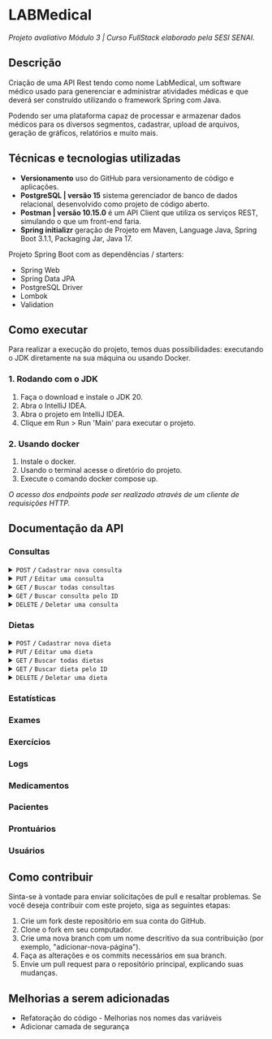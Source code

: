 # LABMedical

*Projeto avaliativo Módulo 3 | Curso FullStack elaborado pela SESI SENAI.*

## Descrição

Criação de uma API Rest tendo como nome LabMedical, um software médico usado para generenciar e administrar atividades médicas e que deverá ser construído utilizando o framework Spring com Java.

Podendo ser uma plataforma capaz de processar e armazenar dados médicos para os diversos segmentos, cadastrar, upload de arquivos, geração de gráficos, relatórios e muito mais.

## Técnicas e tecnologias utilizadas

- **Versionamento** uso do GitHub para versionamento de código e aplicações.
- **PostgreSQL | versão 15** sistema gerenciador de banco de dados relacional, desenvolvido como projeto de código aberto.
- **Postman | versão 10.15.0** é um API Client que utiliza os serviços REST, simulando o que um front-end faria.
- **Spring initializr** geração de Projeto em Maven, Language Java, Spring Boot 3.1.1, Packaging Jar, Java 17.

Projeto Spring Boot com as dependências / starters:

- Spring Web
- Spring Data JPA
- PostgreSQL Driver
- Lombok
- Validation

## Como executar

Para realizar a execução do projeto, temos duas possibilidades: executando o JDK diretamente na sua máquina ou usando Docker.

### 1. Rodando com o JDK

1. Faça o download e instale o JDK 20.
2. Abra o IntelliJ IDEA.
3. Abra o projeto em IntelliJ IDEA.
4. Clique em Run > Run 'Main' para executar o projeto.

### 2. Usando docker

1. Instale o docker.
2. Usando o terminal acesse o diretório do projeto.
3. Execute o comando docker compose up.

*O acesso dos endpoints pode ser realizado através de um cliente de requisições HTTP.*

## Documentação da API

### Consultas

<details>
 <summary><code>POST</code> <code><b>/</b></code> <code>Cadastrar nova consulta</code></summary>

##### Header Parameters

> | nome      |  obrigatório     | data type               | descrição                                                      |
> |-----------|------------------|-------------------------|----------------------------------------------------------------|
> | userId    |  sim             | Integer                 | ID do usuário que está realizando a requisição.                |

##### Request Body

> | campo                   | obrigatório | tipo       | descrição                                                      |
> |-------------------------|-------------|------------|----------------------------------------------------------------|
> | reasonForConsultation   | sim         | String     | Motivo da consulta. Mínimo de 8 caracteres.                    |
> | patientId               | sim         | Integer    | ID do paciente que está sendo consultado                       |
> | consultationDate        | sim         | String     | Data da consulta no seguinte formato: dd/MM/yyy                |
> | consultationTime        | sim         | String     | Hora da consulta no seguinte formato: HH:mm:ss                 |
> | problemDescription      | sim         | String     | Descrição do problema. Mínimo e máximo de 16 e 1024 caracteres.|
> | medicaments             | não         | Object[]   | Lista de medicamentos receitados, pode ser somente um objeto com o ID do medicamento.  |
> | dosageAndRecautions     | sim         | String     | Informações relacionadas as medicações. Mínimo e máximo de 16 e 256 caracteres.       |
> 
##### Response Body

> | campo                  | tipo           | response                                                            |
> |------------------------|----------------|---------------------------------------------------------------------|
> | id                     | Integer        | O ID da consulta cadastrada.                                        |
> | reasonForConsultation  | String         | Motivo da consulta.                                                 |
> | consultationDate       | String         | Data da consulta                                                    |
> | consultationTime       | String         | Hora da consulta                                                    |
> | problemDescription     | String         | Descrição do problema                                               |
> | medicaments            | Object[]       | Lista de medicamentos receitados                                    |
> | dosageAndRecautions    | String         | Informações relacionadas as medicações                              |
> | status                 | Boolean        | Valor informando se a consulta está ativa.                          |

##### Response Code

> | código http   | descrição                                                           |
> |---------------|---------------------------------------------------------------------|
> | `201`         | Consulta cadastrada com sucesso, retornando no body a consulta      |
> | `400`         | Retorna uma mensagem informando quais campos estão inválidos        |
> | `500`         |   |

##### Example cURL

> ```javascript
>  curl -X POST 'http://localhost:8080/api/consultas' -H 'userId: 1'
> ```

</details>

<details>
 <summary><code>PUT</code> <code><b>/</b></code> <code>Editar uma consulta</code></summary>

##### Header Parameters

> | nome      |  obrigatório     | data type               | descrição                                                      |
> |-----------|------------------|-------------------------|----------------------------------------------------------------|
> | userId    |  sim             | Integer                 | ID do usuário que está realizando a requisição.                |
> 
##### Path Parameters

> | nome      |  obrigatório     | data type               | descrição                                                      |
> |-----------|------------------|-------------------------|----------------------------------------------------------------|
> | queryId   |  sim             | Integer                 | ID da consulta que está sendo editada.                |

##### Request Body

> | campo                   | obrigatório | tipo       | descrição                                                      |
> |-------------------------|-------------|------------|----------------------------------------------------------------|
> | reasonForConsultation   | sim         | String     | Motivo da consulta. Mínimo de 8 caracteres.                    |
> | consultationDate        | sim         | String     | Data da consulta no seguinte formato: dd/MM/yyy                |
> | consultationTime        | sim         | String     | Hora da consulta no seguinte formato: HH:mm:ss                 |
> | problemDescription      | sim         | String     | Descrição do problema. Mínimo e máximo de 16 e 1024 caracteres.|
> | medicaments             | não         | Object[]   | Lista de medicamentos receitados, pode ser somente um objeto com o ID do medicamento.  |
> | dosageAndRecautions     | sim         | String     | Informações relacionadas as medicações. Mínimo e máximo de 16 e 256 caracteres.       |
> | status                  | sim         | Boolean    | Valor informando se a consulta está ativa.       |
> 
##### Response Body

> | campo                  | tipo           | response                                                            |
> |------------------------|----------------|---------------------------------------------------------------------|
> | id                     | Integer        | O ID da consulta cadastrada.                                        |
> | reasonForConsultation  | String         | Motivo da consulta.                                                 |
> | consultationDate       | String         | Data da consulta                                                    |
> | consultationTime       | String         | Hora da consulta                                                    |
> | problemDescription     | String         | Descrição do problema                                               |
> | medicaments            | Object[]       | Lista de medicamentos receitados                                    |
> | dosageAndRecautions    | String         | Informações relacionadas as medicações                              |
> | status                 | Boolean        | Valor informando se a consulta está ativa.                          |

##### Response Code

> | código http   | descrição                                                           |
> |---------------|---------------------------------------------------------------------|
> | `200`         | Consulta editada com sucesso, retornando no body a consulta      |
> | `400`         | Retorna uma mensagem informando quais campos estão inválidos        |
> | `404`         | Retorna uma mensagem informando que a consulta não foi encontrada   |
> | `500`         |    |

##### Example cURL

> ```javascript
>  curl -X PUT 'http://localhost:8080/api/consultas/1' -H 'userId: 1'
> ```

</details>

<details>
 <summary><code>GET</code> <code><b>/</b></code> <code>Buscar todas consultas</code></summary>

##### Query Parameters

> | nome      |  obrigatório     | data type               | descrição                                                      |
> |-----------|------------------|-------------------------|----------------------------------------------------------------|
> | nome      |  não             | String                  | Nome do paciente que será usado para filtrar as consultas.     |

##### Response Body

> | campo                  | tipo           | response                                                            |
> |------------------------|----------------|---------------------------------------------------------------------|
> |                        | Object[]       | Lista de consultas cadastradas                                      |
> 
##### Response Code

> | código http   | descrição                                                           |
> |---------------|---------------------------------------------------------------------|
> | `200`         | Retorna todas consultas, caso tenha sido passado o paramêtro na URI retorna todas consultas que possuam o paciente com o paramêtro.      |
> | `400`         | Retorna uma mensagem informando quais campos estão inválidos        |
> | `500`         |     |

##### Example cURL

> ```javascript
>  curl -X GET 'http://localhost:8080/api/consultas?nome=joao'
> ```

</details>

<details>
 <summary><code>GET</code> <code><b>/</b></code> <code>Buscar consulta pelo ID</code></summary>

##### Path Parameters

> | nome      |  obrigatório     | data type               | descrição                                                      |
> |-----------|------------------|-------------------------|----------------------------------------------------------------|
> | queryId   |  sim             | Integer                 | ID da consulta que está sendo consultada.                |

##### Response Body

> | campo                  | tipo           | response                                                            |
> |------------------------|----------------|---------------------------------------------------------------------|
> |                        | Object         | Consulta cadastrada com o ID passado.                               |
> 

##### Response Code

> | código http   | descrição                                                           |
> |---------------|---------------------------------------------------------------------|
> | `200`         | Consulta cadastrada com sucesso, retornando no body a consulta      |
> | `400`         | Retorna uma mensagem informando quais campos estão inválidos        |
> | `404`         | Retorna uma mensagem informando que a consulta não foi encontrada   |
> | `500`         |    |

##### Example cURL

> ```javascript
>  curl -X GET 'http://localhost:8080/api/consultas/1'
> ```

</details>

<details>
 <summary><code>DELETE</code> <code><b>/</b></code> <code>Deletar uma consulta</code></summary>

##### Path Parameters

> | nome      |  obrigatório     | data type               | descrição                                                      |
> |-----------|------------------|-------------------------|----------------------------------------------------------------|
> | queryId   |  sim             | Integer                 | ID da consulta que está sendo deletada.                |

##### Header Parameters

> | nome      |  obrigatório     | data type               | descrição                                                      |
> |-----------|------------------|-------------------------|----------------------------------------------------------------|
> | userId    |  sim             | Integer                 | ID do usuário que está realizando a requisição.                |
> | patientId |  sim             | Integer                 | ID do paciente relacionado a consulta.                         |

##### Response Code

> | código http   | descrição                                                           |
> |---------------|---------------------------------------------------------------------|
> | `202`         | Consulta deletada com sucesso      |
> | `400`         | Retorna uma mensagem informando quais campos estão inválidos        |
> | `404`         | Retorna uma mensagem informando que a consulta não foi encontrada   |
> | `500`         |    |

##### Example cURL

> ```javascript
>  curl -X DELETE 'http://localhost:8080/api/consultas/1' -H 'userId: 1'
> ```

</details>

### Dietas

<details>
 <summary><code>POST</code> <code><b>/</b></code> <code>Cadastrar nova dieta</code></summary>

##### Header Parameters

> | nome      |  obrigatório     | data type               | descrição                                                      |
> |-----------|------------------|-------------------------|----------------------------------------------------------------|
> | userId    |  sim             | Integer                 | ID do usuário que está realizando a requisição.                |

##### Request Body

> | campo                   | obrigatório | tipo       | descrição                                                      |
> |-------------------------|-------------|------------|----------------------------------------------------------------|
> | dietName                | sim         | String     | Nome da dieta. Mínimo e máximo de 5 e 100 caracteres.        |
> | patientId               | sim         | Integer    | ID do paciente que está executando a dieta            |
> | dietDate                | sim         | String     | Data da dieta no seguinte formato: dd/MM/yyy                |
> | dietTime                | sim         | String     | Hora da dieta no seguinte formato: HH:mm:ss                 |
> | type                    | sim         | String     | Tipo da dieta que está sendo executada, opções válidas: LOW_CARB, DASH, PALEOLITHIC, KETOGENIC, DUKAN, MEDITERRANEAN e OTHER.|
> | description             | não         | String     | Descrição da dieta que está sendo executada.  |
> 
##### Response Body

> | campo                  | tipo           | response                                                            |
> |------------------------|----------------|---------------------------------------------------------------------|
> | id                     | Integer        | O ID da dieta cadastrada.                                        |
> | dietName               | String         | Nome da dieta.                                                 |
> | dietDate               | String         | Data da dieta                                                    |
> | dietTime               | String         | Hora da dieta                                                    |
> | type                   | String         | Tipo da dieta que está sendo executada                                               |
> | description            | String         | Descrição da dieta que está sendo executada                                    |
> | status                 | Boolean        | Valor informando se a dieta está ativa.                          |

##### Response Code

> | código http   | descrição                                                           |
> |---------------|---------------------------------------------------------------------|
> | `201`         | dieta cadastrada com sucesso, retornando no body a dieta      |
> | `400`         | Retorna uma mensagem informando quais campos estão inválidos        |
> | `500`         |   |

##### Example cURL

> ```javascript
>  curl -X POST 'http://localhost:8080/api/dietas' -H 'userId: 1'
> ```

</details>

<details>
 <summary><code>PUT</code> <code><b>/</b></code> <code>Editar uma dieta</code></summary>

##### Header Parameters

> | nome      |  obrigatório     | data type               | descrição                                                      |
> |-----------|------------------|-------------------------|----------------------------------------------------------------|
> | userId    |  sim             | Integer                 | ID do usuário que está realizando a requisição.                |
> 
##### Path Parameters

> | nome      |  obrigatório     | data type               | descrição                                                      |
> |-----------|------------------|-------------------------|----------------------------------------------------------------|
> | dietId    |  sim             | Integer                 | ID da dieta que está sendo editada.                |

##### Request Body

> | campo                   | obrigatório | tipo       | descrição                                                      |
> |-------------------------|-------------|------------|----------------------------------------------------------------|
> | dietName                | sim         | String     | Nome da dieta. Mínimo e máximo de 5 e 100 caracteres.        |
> | type                    | sim         | String     | Tipo da dieta que está sendo executada, opções válidas: LOW_CARB, DASH, PALEOLITHIC, KETOGENIC, DUKAN, MEDITERRANEAN e OTHER.|
> | description             | não         | String     | Descrição da dieta que está sendo executada.  |
> | status                  | sim         | Boolean    | Valor informando se a dieta está ativa.  |
> 
##### Response Body

> | campo                  | tipo           | response                                                            |
> |------------------------|----------------|---------------------------------------------------------------------|
> | id                     | Integer        | O ID da dieta cadastrada.                                        |
> | dietName               | String         | Nome da dieta.                                                 |
> | dietDate               | String         | Data da dieta                                                    |
> | dietTime               | String         | Hora da dieta                                                    |
> | type                   | String         | Tipo da dieta que está sendo executada                                               |
> | description            | String         | Descrição da dieta que está sendo executada                                    |
> | status                 | Boolean        | Valor informando se a dieta está ativa.                          |

##### Response Code

> | código http   | descrição                                                           |
> |---------------|---------------------------------------------------------------------|
> | `200`         | dieta editada com sucesso, retornando no body a dieta      |
> | `400`         | Retorna uma mensagem informando quais campos estão inválidos        |
> | `404`         | Retorna uma mensagem informando que a dieta não foi encontrada   |
> | `500`         |    |

##### Example cURL

> ```javascript
>  curl -X PUT 'http://localhost:8080/api/dietas/1' -H 'userId: 1'
> ```

</details>

<details>
 <summary><code>GET</code> <code><b>/</b></code> <code>Buscar todas dietas</code></summary>

##### Query Parameters

> | nome      |  obrigatório     | data type               | descrição                                                      |
> |-----------|------------------|-------------------------|----------------------------------------------------------------|
> | nome      |  não             | String                  | Nome do paciente que será usado para filtrar as dietas.     |

##### Response Body

> | campo                  | tipo           | response                                                            |
> |------------------------|----------------|---------------------------------------------------------------------|
> |                        | Object[]       | Lista de dietas cadastradas                                      |
> 
##### Response Code

> | código http   | descrição                                                           |
> |---------------|---------------------------------------------------------------------|
> | `200`         | Retorna todas dietas, caso tenha sido passado o paramêtro na URI retorna todas dietas que possuam o paciente com o paramêtro.      |
> | `400`         | Retorna uma mensagem informando quais campos estão inválidos        |
> | `500`         |     |

##### Example cURL

> ```javascript
>  curl -X GET 'http://localhost:8080/api/dietas?nome=joao'
> ```

</details>

<details>
 <summary><code>GET</code> <code><b>/</b></code> <code>Buscar dieta pelo ID</code></summary>

##### Path Parameters

> | nome      |  obrigatório     | data type               | descrição                                                      |
> |-----------|------------------|-------------------------|----------------------------------------------------------------|
> | dietId    |  sim             | Integer                 | ID da dieta que está sendo executada.                |

##### Response Body

> | campo                  | tipo           | response                                                            |
> |------------------------|----------------|---------------------------------------------------------------------|
> |                        | Object         | dieta cadastrada com o ID passado.                               |
> 

##### Response Code

> | código http   | descrição                                                           |
> |---------------|---------------------------------------------------------------------|
> | `200`         | dieta cadastrada com sucesso, retornando no body a dieta      |
> | `400`         | Retorna uma mensagem informando quais campos estão inválidos        |
> | `404`         | Retorna uma mensagem informando que a dieta não foi encontrada   |
> | `500`         |    |

##### Example cURL

> ```javascript
>  curl -X GET 'http://localhost:8080/api/dietas/1'
> ```

</details>

<details>
 <summary><code>DELETE</code> <code><b>/</b></code> <code>Deletar uma dieta</code></summary>

##### Path Parameters

> | nome      |  obrigatório     | data type               | descrição                                                      |
> |-----------|------------------|-------------------------|----------------------------------------------------------------|
> | dietId    |  sim             | Integer                 | ID da dieta que está sendo deletada.                |

##### Header Parameters

> | nome      |  obrigatório     | data type               | descrição                                                      |
> |-----------|------------------|-------------------------|----------------------------------------------------------------|
> | userId    |  sim             | Integer                 | ID do usuário que está realizando a requisição.                |
> | patientId |  sim             | Integer                 | ID do paciente relacionado a dieta.                            |

##### Response Code

> | código http   | descrição                                                           |
> |---------------|---------------------------------------------------------------------|
> | `202`         | dieta deletada com sucesso      |
> | `400`         | Retorna uma mensagem informando quais campos estão inválidos        |
> | `404`         | Retorna uma mensagem informando que a dieta não foi encontrada   |
> | `500`         |    |

##### Example cURL

> ```javascript
>  curl -X DELETE 'http://localhost:8080/api/dietas/1' -H 'userId: 1'
> ```

</details>

### Estatísticas
### Exames
### Exercícios
### Logs
### Medicamentos
### Pacientes
### Prontuários
### Usuários

## Como contribuir

Sinta-se à vontade para enviar solicitações de pull e resaltar problemas. Se você deseja contribuir com este projeto, siga as seguintes etapas:

1. Crie um fork deste repositório em sua conta do GitHub.
2. Clone o fork em seu computador.
3. Crie uma nova branch com um nome descritivo da sua contribuição (por exemplo, "adicionar-nova-página").
4. Faça as alterações e os commits necessários em sua branch.
5. Envie um pull request para o repositório principal, explicando suas mudanças.

## Melhorias a serem adicionadas

- Refatoração do código - Melhorias nos nomes das variáveis
- Adicionar camada de segurança